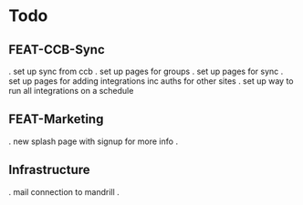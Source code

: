 # Todo 

## FEAT-CCB-Sync
. set up sync from ccb
. set up pages for groups
. set up pages for sync
. set up pages for adding integrations inc auths for other sites 
. set up way to run all integrations on a schedule

## FEAT-Marketing
. new splash page with signup for more info
. 

## Infrastructure
. mail connection to mandrill
. 